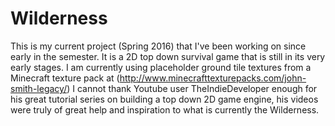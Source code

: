 # Wilderness

This is my current project (Spring 2016) that 
I've been working on since early in the semester. 
It is a 2D top down survival game that is still 
in its very early stages. I am currently using 
placeholder ground tile textures from a 
Minecraft texture pack at (http://www.minecrafttexturepacks.com/john-smith-legacy/)
I cannot thank Youtube user TheIndieDeveloper enough for his great
tutorial series on building a top down 2D game engine, his
videos were truly of great help and inspiration to what is currently
the Wilderness.
